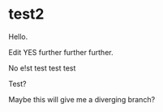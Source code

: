 # test2

Hello.

Edit YES further further further.

No e!st test test test

Test?

Maybe this will give me a diverging branch?